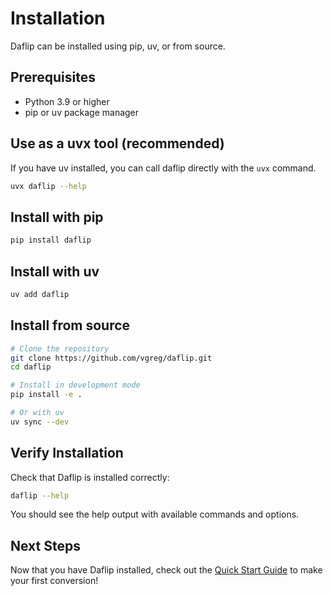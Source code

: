# Installation

Daflip can be installed using pip, uv, or from source.

## Prerequisites

- Python 3.9 or higher
- pip or uv package manager

## Use as a uvx tool (recommended)

If you have uv installed, you can call daflip directly with the `uvx` command.

```bash
uvx daflip --help
```

## Install with pip

```bash
pip install daflip
```

## Install with uv

```bash
uv add daflip
```

## Install from source

```bash
# Clone the repository
git clone https://github.com/vgreg/daflip.git
cd daflip

# Install in development mode
pip install -e .

# Or with uv
uv sync --dev
```

## Verify Installation

Check that Daflip is installed correctly:

```bash
daflip --help
```

You should see the help output with available commands and options.

## Next Steps

Now that you have Daflip installed, check out the [Quick Start Guide](quick-start.md) to make your first conversion!
